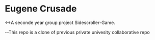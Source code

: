 <!DOCTYPE html>
<html>
<body>
<h1>Eugene Crusade </h1>
<->A seconde year group project Sidescroller-Game.</p>
<p>--This repo is a clone of previous private univesity collaborative repo</p>

</body>
</html>
